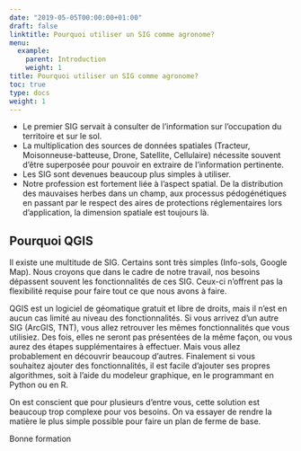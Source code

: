 ```yaml
---
date: "2019-05-05T00:00:00+01:00"
draft: false
linktitle: Pourquoi utiliser un SIG comme agronome?
menu:
  example:
    parent: Introduction
    weight: 1
title: Pourquoi utiliser un SIG comme agronome?
toc: true
type: docs
weight: 1
---
```


* Le premier SIG servait à consulter de l’information sur l’occupation du territoire et sur le sol.
* La multiplication des sources de données spatiales (Tracteur, Moisonneuse-batteuse, Drone, Satellite, Cellulaire) nécessite souvent d’être superposée pour pouvoir en extraire de l’information pertinente.
* Les SIG sont devenues beaucoup plus simples à utiliser.
* Notre profession est fortement liée à l’aspect spatial. De la distribution des mauvaises herbes dans un champ, aux processus pédogénétiques en passant par le respect des aires de protections réglementaires lors d’application, la dimension spatiale est toujours là.


## Pourquoi QGIS

Il existe une multitude de SIG. Certains sont très simples (Info-sols, Google Map). Nous croyons que dans le cadre de notre travail, nos besoins dépassent souvent les fonctionnalités de ces SIG. Ceux-ci n’offrent pas la flexibilité requise pour faire tout ce que nous avons à faire. 

QGIS est un logiciel de géomatique gratuit et libre de droits, mais il n’est en aucun cas limité au niveau des fonctionnalités. Si vous arrivez d’un autre SIG (ArcGIS, TNT), vous allez retrouver les mêmes fonctionnalités que vous utilisiez. Des fois, elles ne seront pas présentées de la même façon, ou vous aurez des étapes supplémentaires à effectuer. Mais vous allez probablement en découvrir beaucoup d’autres. Finalement si vous souhaitez ajouter des fonctionnalités, il est facile d’ajouter ses propres algorithmes, soit à l’aide du modeleur graphique, en le programmant en Python ou en R.


On est conscient que pour plusieurs d’entre vous, cette solution est beaucoup trop complexe pour vos besoins. On va essayer de rendre la matière le plus simple possible pour faire un plan de ferme de base. 

Bonne formation

